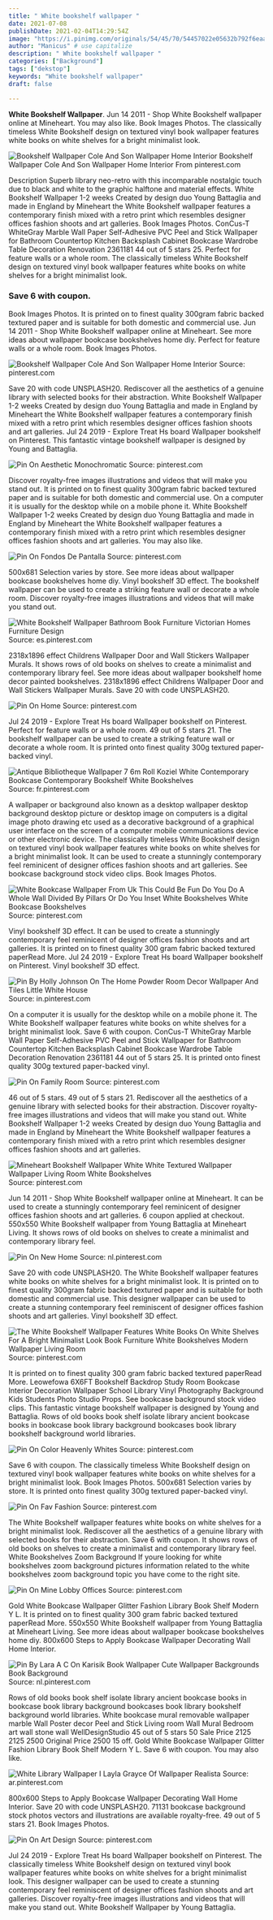 ```yaml
---
title: " White bookshelf wallpaper "
date: 2021-07-08
publishDate: 2021-02-04T14:29:54Z
image: "https://i.pinimg.com/originals/54/45/70/54457022e05632b792f6eaa531c00eca.jpg"
author: "Manicus" # use capitalize
description: " White bookshelf wallpaper "
categories: ["Background"]
tags: ["dekstop"]
keywords: "White bookshelf wallpaper"
draft: false

---
```



**White Bookshelf Wallpaper**. Jun 14 2011 - Shop White Bookshelf wallpaper online at Mineheart. You may also like. Book Images Photos. The classically timeless White Bookshelf design on textured vinyl book wallpaper features white books on white shelves for a bright minimalist look.

![Bookshelf Wallpaper Cole And Son Wallpaper Home Interior](https://i.pinimg.com/originals/1f/2a/68/1f2a682f1c88862e5657a25195d2266e.jpg "Bookshelf Wallpaper Cole And Son Wallpaper Home Interior")
Bookshelf Wallpaper Cole And Son Wallpaper Home Interior From pinterest.com


Description Superb library neo-retro with this incomparable nostalgic touch due to black and white to the graphic halftone and material effects. White Bookshelf Wallpaper 1-2 weeks Created by design duo Young Battaglia and made in England by Mineheart the White Bookshelf wallpaper features a contemporary finish mixed with a retro print which resembles designer offices fashion shoots and art galleries. Book Images Photos. ConCus-T WhiteGray Marble Wall Paper Self-Adhesive PVC Peel and Stick Wallpaper for Bathroom Countertop Kitchen Backsplash Cabinet Bookcase Wardrobe Table Decoration Renovation 2361181 44 out of 5 stars 25. Perfect for feature walls or a whole room. The classically timeless White Bookshelf design on textured vinyl book wallpaper features white books on white shelves for a bright minimalist look.

### Save 6 with coupon.

Book Images Photos. It is printed on to finest quality 300gram fabric backed textured paper and is suitable for both domestic and commercial use. Jun 14 2011 - Shop White Bookshelf wallpaper online at Mineheart. See more ideas about wallpaper bookcase bookshelves home diy. Perfect for feature walls or a whole room. Book Images Photos.


![Bookshelf Wallpaper Cole And Son Wallpaper Home Interior](https://i.pinimg.com/originals/1f/2a/68/1f2a682f1c88862e5657a25195d2266e.jpg "Bookshelf Wallpaper Cole And Son Wallpaper Home Interior")
Source: pinterest.com

Save 20 with code UNSPLASH20. Rediscover all the aesthetics of a genuine library with selected books for their abstraction. White Bookshelf Wallpaper 1-2 weeks Created by design duo Young Battaglia and made in England by Mineheart the White Bookshelf wallpaper features a contemporary finish mixed with a retro print which resembles designer offices fashion shoots and art galleries. Jul 24 2019 - Explore Treat Hs board Wallpaper bookshelf on Pinterest. This fantastic vintage bookshelf wallpaper is designed by Young and Battaglia.

![Pin On Aesthetic Monochromatic](https://i.pinimg.com/originals/04/f7/0b/04f70b724c71eda48ea13812c3c4b5af.jpg "Pin On Aesthetic Monochromatic")
Source: pinterest.com

Discover royalty-free images illustrations and videos that will make you stand out. It is printed on to finest quality 300gram fabric backed textured paper and is suitable for both domestic and commercial use. On a computer it is usually for the desktop while on a mobile phone it. White Bookshelf Wallpaper 1-2 weeks Created by design duo Young Battaglia and made in England by Mineheart the White Bookshelf wallpaper features a contemporary finish mixed with a retro print which resembles designer offices fashion shoots and art galleries. You may also like.

![Pin On Fondos De Pantalla](https://i.pinimg.com/originals/e6/02/66/e60266a850b54b90af7df9a5dc5d68c0.jpg "Pin On Fondos De Pantalla")
Source: pinterest.com

500x681 Selection varies by store. See more ideas about wallpaper bookcase bookshelves home diy. Vinyl bookshelf 3D effect. The bookshelf wallpaper can be used to create a striking feature wall or decorate a whole room. Discover royalty-free images illustrations and videos that will make you stand out.

![White Bookshelf Wallpaper Bathroom Book Furniture Victorian Homes Furniture Design](https://i.pinimg.com/originals/71/2f/7e/712f7e04e7a09313702a4d82b5b8aca6.gif "White Bookshelf Wallpaper Bathroom Book Furniture Victorian Homes Furniture Design")
Source: es.pinterest.com

2318x1896 effect Childrens Wallpaper Door and Wall Stickers Wallpaper Murals. It shows rows of old books on shelves to create a minimalist and contemporary library feel. See more ideas about wallpaper bookshelf home decor painted bookshelves. 2318x1896 effect Childrens Wallpaper Door and Wall Stickers Wallpaper Murals. Save 20 with code UNSPLASH20.

![Pin On Home](https://i.pinimg.com/originals/01/ef/64/01ef643e116334876d8d7a18f88d2913.jpg "Pin On Home")
Source: pinterest.com

Jul 24 2019 - Explore Treat Hs board Wallpaper bookshelf on Pinterest. Perfect for feature walls or a whole room. 49 out of 5 stars 21. The bookshelf wallpaper can be used to create a striking feature wall or decorate a whole room. It is printed onto finest quality 300g textured paper-backed vinyl.

![Antique Bibliotheque Wallpaper 7 6m Roll Koziel White Contemporary Bookcase Contemporary Bookshelf White Bookshelves](https://i.pinimg.com/originals/44/e6/a0/44e6a0bb9100e6746145214df16c11bd.jpg "Antique Bibliotheque Wallpaper 7 6m Roll Koziel White Contemporary Bookcase Contemporary Bookshelf White Bookshelves")
Source: fr.pinterest.com

A wallpaper or background also known as a desktop wallpaper desktop background desktop picture or desktop image on computers is a digital image photo drawing etc used as a decorative background of a graphical user interface on the screen of a computer mobile communications device or other electronic device. The classically timeless White Bookshelf design on textured vinyl book wallpaper features white books on white shelves for a bright minimalist look. It can be used to create a stunningly contemporary feel reminicent of designer offices fashion shoots and art galleries. See bookcase background stock video clips. Book Images Photos.

![White Bookcase Wallpaper From Uk This Could Be Fun Do You Do A Whole Wall Divided By Pillars Or Do You Inset White Bookshelves White Bookcase Bookshelves](https://i.pinimg.com/originals/b3/30/89/b33089da33da8cff4721643cbaaf61dd.jpg "White Bookcase Wallpaper From Uk This Could Be Fun Do You Do A Whole Wall Divided By Pillars Or Do You Inset White Bookshelves White Bookcase Bookshelves")
Source: pinterest.com

Vinyl bookshelf 3D effect. It can be used to create a stunningly contemporary feel reminicent of designer offices fashion shoots and art galleries. It is printed on to finest quality 300 gram fabric backed textured paperRead More. Jul 24 2019 - Explore Treat Hs board Wallpaper bookshelf on Pinterest. Vinyl bookshelf 3D effect.

![Pin By Holly Johnson On The Home Powder Room Decor Wallpaper And Tiles Little White House](https://i.pinimg.com/originals/40/6f/cb/406fcb373575217b0629737fb3d32c8a.jpg "Pin By Holly Johnson On The Home Powder Room Decor Wallpaper And Tiles Little White House")
Source: in.pinterest.com

On a computer it is usually for the desktop while on a mobile phone it. The White Bookshelf wallpaper features white books on white shelves for a bright minimalist look. Save 6 with coupon. ConCus-T WhiteGray Marble Wall Paper Self-Adhesive PVC Peel and Stick Wallpaper for Bathroom Countertop Kitchen Backsplash Cabinet Bookcase Wardrobe Table Decoration Renovation 2361181 44 out of 5 stars 25. It is printed onto finest quality 300g textured paper-backed vinyl.

![Pin On Family Room](https://i.pinimg.com/originals/a2/bf/3a/a2bf3ae28511b68e82c9be080b15d1aa.jpg "Pin On Family Room")
Source: pinterest.com

46 out of 5 stars. 49 out of 5 stars 21. Rediscover all the aesthetics of a genuine library with selected books for their abstraction. Discover royalty-free images illustrations and videos that will make you stand out. White Bookshelf Wallpaper 1-2 weeks Created by design duo Young Battaglia and made in England by Mineheart the White Bookshelf wallpaper features a contemporary finish mixed with a retro print which resembles designer offices fashion shoots and art galleries.

![Mineheart Bookshelf Wallpaper White White Textured Wallpaper Wallpaper Living Room White Bookshelves](https://i.pinimg.com/originals/3b/f8/d9/3bf8d9b4078f69af6ec753bcdecc39cb.jpg "Mineheart Bookshelf Wallpaper White White Textured Wallpaper Wallpaper Living Room White Bookshelves")
Source: pinterest.com

Jun 14 2011 - Shop White Bookshelf wallpaper online at Mineheart. It can be used to create a stunningly contemporary feel reminicent of designer offices fashion shoots and art galleries. 6 coupon applied at checkout. 550x550 White Bookshelf wallpaper from Young Battaglia at Mineheart Living. It shows rows of old books on shelves to create a minimalist and contemporary library feel.

![Pin On New Home](https://i.pinimg.com/originals/11/e5/34/11e53477d90cabaf670ceb26852cd0f8.jpg "Pin On New Home")
Source: nl.pinterest.com

Save 20 with code UNSPLASH20. The White Bookshelf wallpaper features white books on white shelves for a bright minimalist look. It is printed on to finest quality 300gram fabric backed textured paper and is suitable for both domestic and commercial use. This designer wallpaper can be used to create a stunning contemporary feel reminiscent of designer offices fashion shoots and art galleries. Vinyl bookshelf 3D effect.

![The White Bookshelf Wallpaper Features White Books On White Shelves For A Bright Minimalist Look Book Furniture White Bookshelves Modern Wallpaper Living Room](https://i.pinimg.com/originals/c6/28/19/c62819d37ce49081412a363bc1619e36.jpg "The White Bookshelf Wallpaper Features White Books On White Shelves For A Bright Minimalist Look Book Furniture White Bookshelves Modern Wallpaper Living Room")
Source: pinterest.com

It is printed on to finest quality 300 gram fabric backed textured paperRead More. Leowefowa 6X6FT Bookshelf Backdrop Study Room Bookcase Interior Decoration Wallpaper School Library Vinyl Photography Background Kids Students Photo Studio Props. See bookcase background stock video clips. This fantastic vintage bookshelf wallpaper is designed by Young and Battaglia. Rows of old books book shelf isolate library ancient bookcase books in bookcase book library background bookcases book library bookshelf background world libraries.

![Pin On Color Heavenly Whites](https://i.pinimg.com/originals/10/5b/05/105b056f9751ae09c6e4cf00a691dd9c.jpg "Pin On Color Heavenly Whites")
Source: pinterest.com

Save 6 with coupon. The classically timeless White Bookshelf design on textured vinyl book wallpaper features white books on white shelves for a bright minimalist look. Book Images Photos. 500x681 Selection varies by store. It is printed onto finest quality 300g textured paper-backed vinyl.

![Pin On Fav Fashion](https://i.pinimg.com/736x/5c/81/3f/5c813fc6926564d6ce6bfe752006424d.jpg "Pin On Fav Fashion")
Source: pinterest.com

The White Bookshelf wallpaper features white books on white shelves for a bright minimalist look. Rediscover all the aesthetics of a genuine library with selected books for their abstraction. Save 6 with coupon. It shows rows of old books on shelves to create a minimalist and contemporary library feel. White Bookshelves Zoom Background If youre looking for white bookshelves zoom background pictures information related to the white bookshelves zoom background topic you have come to the right site.

![Pin On Mine Lobby Offices](https://i.pinimg.com/originals/3e/b9/e8/3eb9e8ea0e8f429c245bb07a5ddf419c.jpg "Pin On Mine Lobby Offices")
Source: pinterest.com

Gold White Bookcase Wallpaper Glitter Fashion Library Book Shelf Modern Y L. It is printed on to finest quality 300 gram fabric backed textured paperRead More. 550x550 White Bookshelf wallpaper from Young Battaglia at Mineheart Living. See more ideas about wallpaper bookcase bookshelves home diy. 800x600 Steps to Apply Bookcase Wallpaper Decorating Wall Home Interior.

![Pin By Lara A C On Karisik Book Wallpaper Cute Wallpaper Backgrounds Book Background](https://i.pinimg.com/originals/40/b5/30/40b530bbc1d1b6d53e24c8deb2663367.jpg "Pin By Lara A C On Karisik Book Wallpaper Cute Wallpaper Backgrounds Book Background")
Source: nl.pinterest.com

Rows of old books book shelf isolate library ancient bookcase books in bookcase book library background bookcases book library bookshelf background world libraries. White bookcase mural removable wallpaper marble Wall Poster decor Peel and Stick Living room Wall Mural Bedroom art wall stone wall WellDesignStudio 45 out of 5 stars 50 Sale Price 2125 2125 2500 Original Price 2500 15 off. Gold White Bookcase Wallpaper Glitter Fashion Library Book Shelf Modern Y L. Save 6 with coupon. You may also like.

![White Library Wallpaper I Layla Grayce Of Wallpaper Realista](https://i.pinimg.com/originals/7a/9f/d1/7a9fd11b94087e6a9bb59c6192a0ce34.jpg "White Library Wallpaper I Layla Grayce Of Wallpaper Realista")
Source: ar.pinterest.com

800x600 Steps to Apply Bookcase Wallpaper Decorating Wall Home Interior. Save 20 with code UNSPLASH20. 71131 bookcase background stock photos vectors and illustrations are available royalty-free. 49 out of 5 stars 21. Book Images Photos.

![Pin On Art Design](https://i.pinimg.com/originals/54/45/70/54457022e05632b792f6eaa531c00eca.jpg "Pin On Art Design")
Source: pinterest.com

Jul 24 2019 - Explore Treat Hs board Wallpaper bookshelf on Pinterest. The classically timeless White Bookshelf design on textured vinyl book wallpaper features white books on white shelves for a bright minimalist look. This designer wallpaper can be used to create a stunning contemporary feel reminiscent of designer offices fashion shoots and art galleries. Discover royalty-free images illustrations and videos that will make you stand out. White Bookshelf Wallpaper by Young Battaglia.

